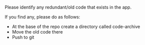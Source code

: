 Please identify any redundant/old code that exists in the app.

If you find any, please do as follows:

- At the base of the repo create a directory called code-archive 
- Move the old code there 
- Push to git